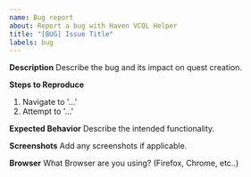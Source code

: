 ```yaml
---
name: Bug report
about: Report a bug with Haven VCQL Helper
title: "[BUG] Issue Title"
labels: bug
---
```


**Description**
Describe the bug and its impact on quest creation.

**Steps to Reproduce**
1. Navigate to '...'
3. Attempt to '...'

**Expected Behavior**
Describe the intended functionality.

**Screenshots**
Add any screenshots if applicable.

**Browser**
What Browser are you using? (Firefox, Chrome, etc..)